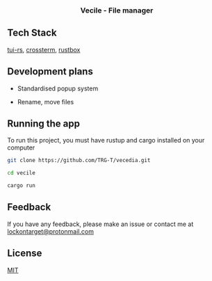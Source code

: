 <h3 align="center">Vecile - File manager</h3>


## Tech Stack

[tui-rs](https://github.com/fdehau/tui-rs), [crossterm](https://github.com/crossterm-rs/crossterm), [rustbox](https://github.com/kjrandez/rustbox/tree/win-dev)


## Development plans

- Standardised popup system

- Rename, move files

## Running the app

To run this project, you must have rustup and cargo installed on your computer

```bash
git clone https://github.com/TRG-T/vecedia.git

cd vecile

cargo run
```
    
## Feedback

If you have any feedback, please make an issue or contact me at lockontarget@protonmail.com


## License

[MIT](https://choosealicense.com/licenses/mit/)


